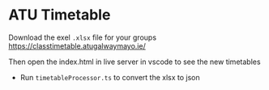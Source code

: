 # ATU Timetable

Download the exel `.xlsx` file for your groups
https://classtimetable.atugalwaymayo.ie/

Then open the index.html in live server in vscode to see the new timetables

-   Run `timetableProcessor.ts` to convert the xlsx to json

